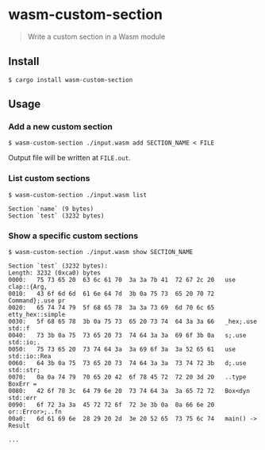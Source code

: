 # wasm-custom-section

> Write a custom section in a Wasm module

## Install

```
$ cargo install wasm-custom-section
```

## Usage

### Add a new custom section

```
$ wasm-custom-section ./input.wasm add SECTION_NAME < FILE
```

Output file will be written at `FILE.out`.

### List custom sections

```
$ wasm-custom-section ./input.wasm list

Section `name` (9 bytes)
Section `test` (3232 bytes)
```

### Show a specific custom sections

```
$ wasm-custom-section ./input.wasm show SECTION_NAME

Section `test` (3232 bytes):
Length: 3232 (0xca0) bytes
0000:   75 73 65 20  63 6c 61 70  3a 3a 7b 41  72 67 2c 20   use clap::{Arg,
0010:   43 6f 6d 6d  61 6e 64 7d  3b 0a 75 73  65 20 70 72   Command};.use pr
0020:   65 74 74 79  5f 68 65 78  3a 3a 73 69  6d 70 6c 65   etty_hex::simple
0030:   5f 68 65 78  3b 0a 75 73  65 20 73 74  64 3a 3a 66   _hex;.use std::f
0040:   73 3b 0a 75  73 65 20 73  74 64 3a 3a  69 6f 3b 0a   s;.use std::io;.
0050:   75 73 65 20  73 74 64 3a  3a 69 6f 3a  3a 52 65 61   use std::io::Rea
0060:   64 3b 0a 75  73 65 20 73  74 64 3a 3a  73 74 72 3b   d;.use std::str;
0070:   0a 0a 74 79  70 65 20 42  6f 78 45 72  72 20 3d 20   ..type BoxErr =
0080:   42 6f 78 3c  64 79 6e 20  73 74 64 3a  3a 65 72 72   Box<dyn std::err
0090:   6f 72 3a 3a  45 72 72 6f  72 3e 3b 0a  0a 66 6e 20   or::Error>;..fn
00a0:   6d 61 69 6e  28 29 20 2d  3e 20 52 65  73 75 6c 74   main() -> Result

...
```

